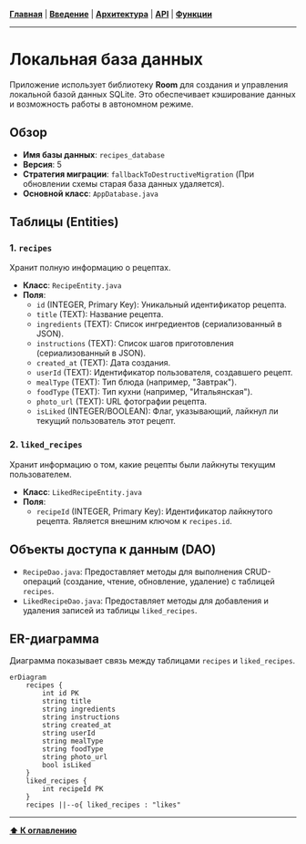[**Главная**](./README.md) | [**Введение**](./01_introduction.md) | [**Архитектура**](./03_architecture.md) | [**API**](./04_backend_api.md) | [**Функции**](./06_features.md)
***
# Локальная база данных

Приложение использует библиотеку **Room** для создания и управления локальной базой данных SQLite. Это обеспечивает кэширование данных и возможность работы в автономном режиме.

## Обзор

-   **Имя базы данных**: `recipes_database`
-   **Версия**: 5
-   **Стратегия миграции**: `fallbackToDestructiveMigration` (При обновлении схемы старая база данных удаляется).
-   **Основной класс**: `AppDatabase.java`

## Таблицы (Entities)

### 1. `recipes`

Хранит полную информацию о рецептах.

-   **Класс**: `RecipeEntity.java`
-   **Поля**:
    -   `id` (INTEGER, Primary Key): Уникальный идентификатор рецепта.
    -   `title` (TEXT): Название рецепта.
    -   `ingredients` (TEXT): Список ингредиентов (сериализованный в JSON).
    -   `instructions` (TEXT): Список шагов приготовления (сериализованный в JSON).
    -   `created_at` (TEXT): Дата создания.
    -   `userId` (TEXT): Идентификатор пользователя, создавшего рецепт.
    -   `mealType` (TEXT): Тип блюда (например, "Завтрак").
    -   `foodType` (TEXT): Тип кухни (например, "Итальянская").
    -   `photo_url` (TEXT): URL фотографии рецепта.
    -   `isLiked` (INTEGER/BOOLEAN): Флаг, указывающий, лайкнул ли текущий пользователь этот рецепт.

### 2. `liked_recipes`

Хранит информацию о том, какие рецепты были лайкнуты текущим пользователем.

-   **Класс**: `LikedRecipeEntity.java`
-   **Поля**:
    -   `recipeId` (INTEGER, Primary Key): Идентификатор лайкнутого рецепта. Является внешним ключом к `recipes.id`.

## Объекты доступа к данным (DAO)

-   `RecipeDao.java`: Предоставляет методы для выполнения CRUD-операций (создание, чтение, обновление, удаление) с таблицей `recipes`.
-   `LikedRecipeDao.java`: Предоставляет методы для добавления и удаления записей из таблицы `liked_recipes`.

## ER-диаграмма

Диаграмма показывает связь между таблицами `recipes` и `liked_recipes`.

```mermaid
erDiagram
    recipes {
        int id PK
        string title
        string ingredients
        string instructions
        string created_at
        string userId
        string mealType
        string foodType
        string photo_url
        bool isLiked
    }
    liked_recipes {
        int recipeId PK
    }
    recipes ||--o{ liked_recipes : "likes" 
```
***
[**⬆ К оглавлению**](./README.md) 